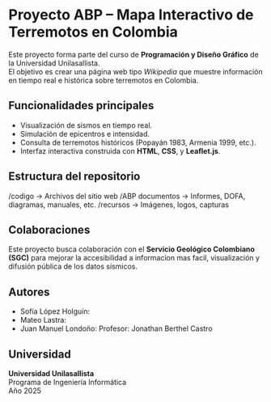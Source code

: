 # Proyecto ABP – Mapa Interactivo de Terremotos en Colombia

Este proyecto forma parte del curso de **Programación y Diseño Gráfico** de la Universidad Unilasallista.  
El objetivo es crear una página web tipo *Wikipedia* que muestre información en tiempo real e histórica sobre terremotos en Colombia.

## Funcionalidades principales
- Visualización de sismos en tiempo real.
- Simulación de epicentros e intensidad.
- Consulta de terremotos históricos (Popayán 1983, Armenia 1999, etc.).
- Interfaz interactiva construida con **HTML**, **CSS**, y **Leaflet.js**.

## Estructura del repositorio
/codigo → Archivos del sitio web
/ABP documentos → Informes, DOFA, diagramas, manuales, etc.
/recursos → Imágenes, logos, capturas

## Colaboraciones
Este proyecto busca colaboración con el **Servicio Geológico Colombiano (SGC)** para mejorar la accesibilidad a informacion mas facil, visualización y difusión pública de los datos sísmicos.

## Autores
- Sofía López Holguín:  
- Mateo Lastra: 
- Juan Manuel Londoño: 
Profesor: Jonathan Berthel Castro

## Universidad
**Universidad Unilasallista**  
Programa de Ingeniería Informática  
Año 2025
